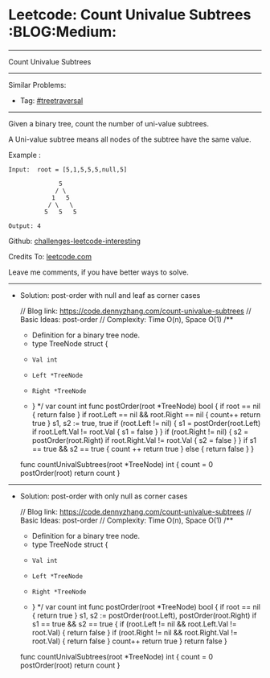 
# Leetcode: Count Univalue Subtrees     :BLOG:Medium:

---

Count Univalue Subtrees  

---

Similar Problems:  

-   Tag: [#treetraversal](https://code.dennyzhang.com/tag/treetraversal)

---

Given a binary tree, count the number of uni-value subtrees.  

A Uni-value subtree means all nodes of the subtree have the same value.  

Example :  

    Input:  root = [5,1,5,5,5,null,5]
    
                  5
                 / \
                1   5
               / \   \
              5   5   5
    
    Output: 4

Github: [challenges-leetcode-interesting](https://github.com/DennyZhang/challenges-leetcode-interesting/tree/master/problems/count-univalue-subtrees)  

Credits To: [leetcode.com](https://leetcode.com/problems/count-univalue-subtrees/description/)  

Leave me comments, if you have better ways to solve.  

---

-   Solution: post-order with null and leaf as corner cases

    // Blog link: https://code.dennyzhang.com/count-univalue-subtrees
    // Basic Ideas: post-order
    // Complexity: Time O(n), Space O(1)
    /**
     * Definition for a binary tree node.
     * type TreeNode struct {
     *     Val int
     *     Left *TreeNode
     *     Right *TreeNode
     * }
     */
    var count int
    func postOrder(root *TreeNode) bool {
        if root == nil { return false }
        if root.Left == nil && root.Right == nil { 
    	count++
    	return true
        }
        s1, s2 := true, true
        if (root.Left != nil) { 
    	s1 = postOrder(root.Left)
    	if root.Left.Val != root.Val { s1 = false }
        }
        if (root.Right != nil) { 
    	s2 = postOrder(root.Right) 
    	if root.Right.Val != root.Val { s2 = false }
        }
        if s1 == true && s2 == true {
    	count ++
    	return true
        } else {
    	return false
        }
    }
    
    func countUnivalSubtrees(root *TreeNode) int {
        count = 0
        postOrder(root)
        return count
    }

---

-   Solution: post-order with only null as corner cases

    // Blog link: https://code.dennyzhang.com/count-univalue-subtrees
    // Basic Ideas: post-order
    // Complexity: Time O(n), Space O(1)
    /**
     * Definition for a binary tree node.
     * type TreeNode struct {
     *     Val int
     *     Left *TreeNode
     *     Right *TreeNode
     * }
     */
    var count int
    func postOrder(root *TreeNode) bool {
        if root == nil { return true }
        s1, s2 := postOrder(root.Left), postOrder(root.Right)
        if s1 == true && s2 == true {
    	if (root.Left != nil && root.Left.Val != root.Val) { return false }
    	if (root.Right != nil && root.Right.Val != root.Val) { return false }
    	count++
    	return true
        }
        return false
    }
    
    func countUnivalSubtrees(root *TreeNode) int {
        count = 0
        postOrder(root)
        return count
    }

